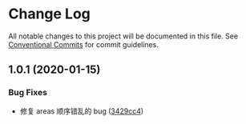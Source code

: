 # Change Log

All notable changes to this project will be documented in this file.
See [Conventional Commits](https://conventionalcommits.org) for commit guidelines.

## 1.0.1 (2020-01-15)


### Bug Fixes

* 修复 areas 顺序错乱的 bug ([3429cc4](https://github.com/recore/recore/commit/3429cc41b5cc10feef84390a62d5bf0569795426))
